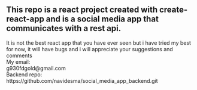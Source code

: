 <h2>This repo is a react project created with create-react-app and is a social media app that communicates with a rest api.</h2>
It is not the best react app that you have ever seen but i have tried my best for now, it will have bugs and i will appreciate your suggestions and comments
<br>
My email:
<br>
g930fdgold@gmail.com
<br>
Backend repo:
<br>
https://github.com/navidesma/social_media_app_backend.git
